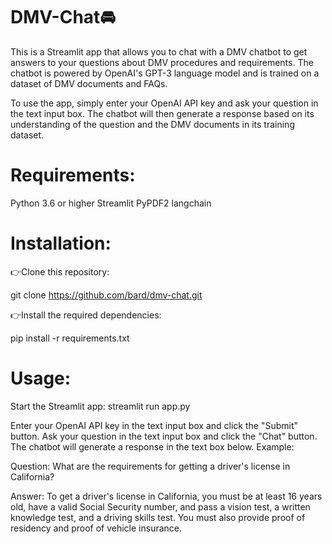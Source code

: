 # DMV-Chat🚘

This is a Streamlit app that allows you to chat with a DMV chatbot to get answers to your questions about DMV procedures and requirements. The chatbot is powered by OpenAI's GPT-3 language model and is trained on a dataset of DMV documents and FAQs.

To use the app, simply enter your OpenAI API key and ask your question in the text input box. The chatbot will then generate a response based on its understanding of the question and the DMV documents in its training dataset.

# Requirements:

Python 3.6 or higher
Streamlit
PyPDF2
langchain

# Installation:

 👉Clone this repository:

  git clone https://github.com/bard/dmv-chat.git
  
 👉Install the required dependencies:

  pip install -r requirements.txt

# Usage:

Start the Streamlit app:
streamlit run app.py

Enter your OpenAI API key in the text input box and click the "Submit" button.
Ask your question in the text input box and click the "Chat" button.
The chatbot will generate a response in the text box below.
Example:

Question: What are the requirements for getting a driver's license in California?

Answer: To get a driver's license in California, you must be at least 16 years old, have a valid Social Security number, and pass a vision test, a written knowledge test, and a driving skills test. You must also provide proof of residency and proof of vehicle insurance.




